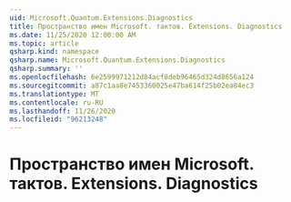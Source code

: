 ```yaml
---
uid: Microsoft.Quantum.Extensions.Diagnostics
title: Пространство имен Microsoft. тактов. Extensions. Diagnostics
ms.date: 11/25/2020 12:00:00 AM
ms.topic: article
qsharp.kind: namespace
qsharp.name: Microsoft.Quantum.Extensions.Diagnostics
qsharp.summary: ''
ms.openlocfilehash: 6e2599971212d84acf8deb96465d324d8656a124
ms.sourcegitcommit: a87c1aa8e7453360025e47ba614f25b02ea84ec3
ms.translationtype: MT
ms.contentlocale: ru-RU
ms.lasthandoff: 11/26/2020
ms.locfileid: "96213248"
---
```

# <a name="microsoftquantumextensionsdiagnostics-namespace"></a>Пространство имен Microsoft. тактов. Extensions. Diagnostics



